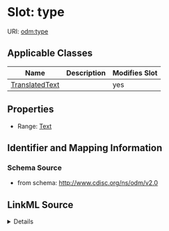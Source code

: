 # Slot: type

URI: [odm:type](http://www.cdisc.org/ns/odm/v2.0/type)



<!-- no inheritance hierarchy -->




## Applicable Classes

| Name | Description | Modifies Slot |
| --- | --- | --- |
[TranslatedText](TranslatedText.md) |  |  yes  |







## Properties

* Range: [Text](Text.md)





## Identifier and Mapping Information







### Schema Source


* from schema: http://www.cdisc.org/ns/odm/v2.0




## LinkML Source

<details>
```yaml
name: type
from_schema: http://www.cdisc.org/ns/odm/v2.0
rank: 1000
alias: type
domain_of:
- TranslatedText
range: text

```
</details>